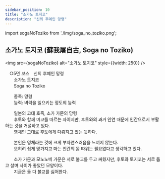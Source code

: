 ```yaml
---
sidebar_position: 10
title: "소가노 토지코"
description: "신의 후예인 망령"
---
```


import sogaNoToziko from './img/soga_no_toziko.png';

## 소가노 토지코 (蘇我屠自古, Soga no Toziko)

<img src={sogaNoToziko} alt="소가노 토지코" style={{width: 250}} />

　○5면 보스　신의 후예인 망령  
　　소가노 토지코  
　　Soga no Toziko  

　　종족: 망령  
　　능력: 벼락을 일으키는 정도의 능력  

　　일본의 고대 호족, 소가 가문의 망령  
　　후토와 함께 미코를 따르는 자이지만, 후토와의 과거 인연 때문에 인간으로서 부활하는 것을 거절하고 있다.  
　　영체인 그대로 후토에게 다뤄지고 있는 듯하다.  

　　본인은 영체라는 것에 크게 부자연스러움을 느끼지 않는다.  
　　오히려 쉽게 망가지고 마는 인간의 몸 따위는 필요없다고 생각하고 있다.  

　　소가 가문과 모노노베 가문은 서로 불교를 두고 싸웠지만, 후토와 토지코는 서로 돕고 살며 사이가 좋았던 모양이다.  
　　지금은 둘 다 불교를 싫어한다.
